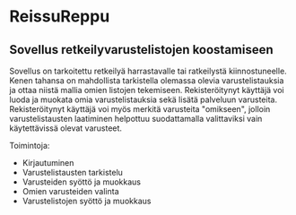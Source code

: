 # ReissuReppu
## Sovellus retkeilyvarustelistojen koostamiseen

Sovellus on tarkoitettu retkeilyä harrastavalle tai ratkeilystä kiinnostuneelle. 
Kenen tahansa on mahdollista tarkistella olemassa olevia varustelistauksia ja ottaa niistä mallia omien listojen tekemiseen. 
Rekisteröitynyt käyttäjä voi luoda ja muokata omia varustelistauksia sekä lisätä palveluun varusteita.
Rekisteröitynyt käyttäjä voi myös merkitä varusteita "omikseen", jolloin varustelistausten laatiminen helpottuu suodattamalla valittaviksi vain käytettävissä olevat varusteet.

Toimintoja:
+ Kirjautuminen
+ Varustelistausten tarkistelu
+ Varusteiden syöttö ja muokkaus
+ Omien varusteiden valinta
+ Varustelistojen syöttö ja muokkaus